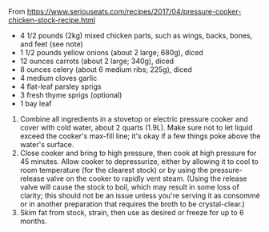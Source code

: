 From https://www.seriouseats.com/recipes/2017/04/pressure-cooker-chicken-stock-recipe.html

- 4 1/2 pounds (2kg) mixed chicken parts, such as wings, backs, bones, and feet (see note)
- 1 1/2 pounds yellow onions (about 2 large; 680g), diced
- 12 ounces carrots (about 2 large; 340g), diced
- 8 ounces celery (about 6 medium ribs; 225g), diced
- 4 medium cloves garlic
- 4 flat-leaf parsley sprigs
- 3 fresh thyme sprigs (optional)
- 1 bay leaf

1. Combine all ingredients in a stovetop or electric pressure cooker and cover with cold water, about 2 quarts (1.9L). Make sure not to let liquid exceed the cooker's max-fill line; it's okay if a few things poke above the water's surface.
2. Close cooker and bring to high pressure, then cook at high pressure for 45 minutes. Allow cooker to depressurize, either by allowing it to cool to room temperature (for the clearest stock) or by using the pressure-release valve on the cooker to rapidly vent steam. (Using the release valve will cause the stock to boil, which may result in some loss of clarity; this should not be an issue unless you're serving it as consommé or in another preparation that requires the broth to be crystal-clear.)
3. Skim fat from stock, strain, then use as desired or freeze for up to 6 months.
